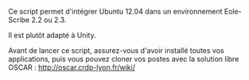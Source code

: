 Ce script permet d'intégrer Ubuntu 12.04 dans un environnement Eole-Scribe 2.2 ou 2.3.

Il est plutôt adapté à Unity.

Avant de lancer ce script, assurez-vous d'avoir installé toutes vos applications, puis vous pouvez cloner vos postes
avec la solution libre OSCAR : http://oscar.crdp-lyon.fr/wiki/